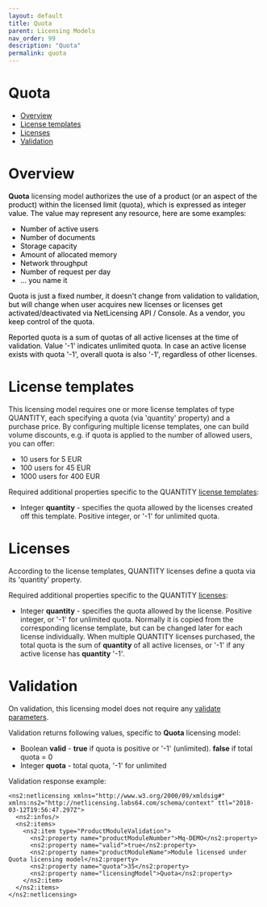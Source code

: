 ```yaml
---
layout: default
title: Quota
parent: Licensing Models
nav_order: 99
description: "Quota"
permalink: quota
---
```


Quota
=====

-   [Overview](#Quota-Overview)
-   [License templates](#Quota-Licensetemplates)
-   [Licenses](#Quota-Licenses)
-   [Validation](#Quota-Validation)

Overview
========

**Quota** licensing model <span style="color: rgb(0,0,0);">authorizes
the use of a product (or an aspect of the product) within the licensed
limit (quota), which is expressed as integer value. The value may
represent any resource, here are some examples:</span>

-   <span style="color: rgb(0,0,0);">Number of active users</span>
-   <span style="color: rgb(0,0,0);">Number of documents</span>
-   <span style="color: rgb(0,0,0);">Storage capacity</span>
-   <span style="color: rgb(0,0,0);">Amount of allocated memory</span>
-   <span style="color: rgb(0,0,0);">Network throughput</span>
-   <span style="color: rgb(0,0,0);">Number of request per day</span>
-   <span style="color: rgb(0,0,0);">... you name it</span>

<span style="color: rgb(0,0,0);">  
</span>

<span style="color: rgb(0,0,0);">Quota is just a fixed number, it
doesn't change from validation to validation, but will change when user
acquires new licenses or licenses get activated/deactivated via
NetLicensing API / Console. As a vendor, you keep control of the
quota.</span>

<span style="color: rgb(0,0,0);">Reported quota is a sum of quotas of
all active licenses at the time of validation. Value '-1' indicates
unlimited quota. In case an active license exists with quota '-1',
overall quota is also '-1', regardless of other licenses.</span>

License templates
=================

This licensing model requires one or more license templates of type
QUANTITY, each specifying a quota (via 'quantity' property) and a
purchase price. By configuring multiple license templates, one can build
volume discounts, e.g. if quota is applied to the number of allowed
users, you can offer:

-   10 users for 5 EUR
-   100 users for 45 EUR
-   1000 users for 400 EUR

Required additional properties specific to the QUANTITY [license
templates](https://www.labs64.de/confluence/display/NLICPUB/NetLicensing+Object+Model):

-   Integer **quantity** - specifies the quota allowed by the licenses
    created off this template. Positive integer, or '-1' for unlimited
    quota.

Licenses
========

According to the license templates, QUANTITY licenses define a quota via
its 'quantity' property.

Required additional properties specific to
the QUANTITY [licenses](https://www.labs64.de/confluence/display/NLICPUB/NetLicensing+Object+Model):

-   Integer **quantity** - specifies the quota allowed by the license.
    Positive integer, or '-1' for unlimited quota. Normally it is copied
    from the corresponding license template, but can be changed later
    for each license individually. When multiple QUANTITY licenses
    purchased, the total quota is the sum of **quantity** of all active
    licenses, or '-1' if any active license has **quantity** '-1'.

Validation
==========

On validation, this licensing model does not require any [validate
parameters](https://www.labs64.de/confluence/display/NLICPUB/Licensee+Services).

Validation returns following values, specific to **Quota** licensing
model:

-   Boolean **valid** - **true** if quota is positive or '-1'
    (unlimited). **false** if total quota = 0
-   Integer **quota** - total quota, '-1' for unlimited

Validation response example:

``` theme:
<ns2:netlicensing xmlns="http://www.w3.org/2000/09/xmldsig#" xmlns:ns2="http://netlicensing.labs64.com/schema/context" ttl="2018-03-12T19:56:47.297Z">
  <ns2:infos/>
  <ns2:items>
    <ns2:item type="ProductModuleValidation">
      <ns2:property name="productModuleNumber">Mq-DEMO</ns2:property>
      <ns2:property name="valid">true</ns2:property>
      <ns2:property name="productModuleName">Module licensed under Quota licensing model</ns2:property>
      <ns2:property name="quota">35</ns2:property>
      <ns2:property name="licensingModel">Quota</ns2:property>
    </ns2:item>
  </ns2:items>
</ns2:netlicensing>
 
```

 

 
